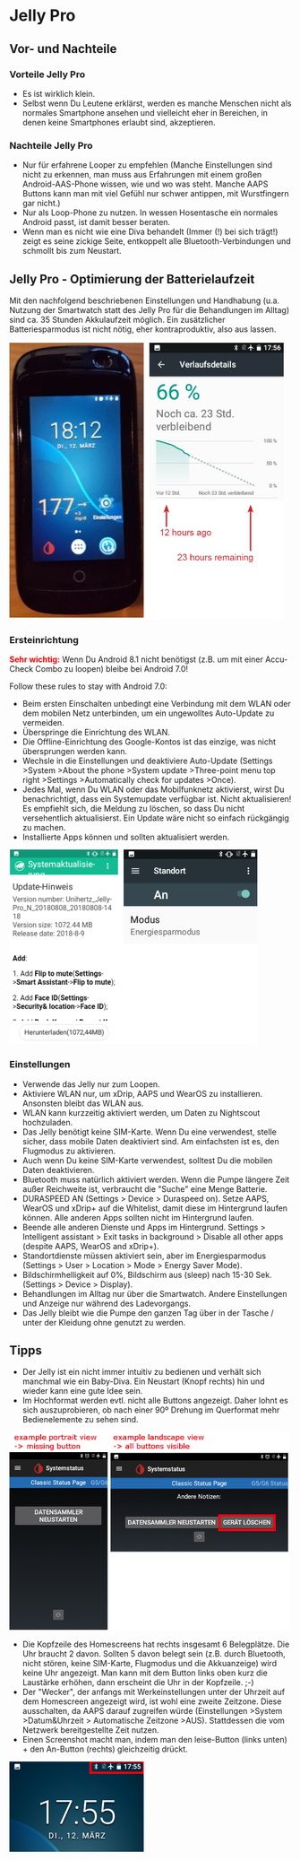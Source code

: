 # Jelly Pro

## Vor- und Nachteile

### Vorteile Jelly Pro

* Es ist wirklich klein.
* Selbst wenn Du Leutene erklärst, werden es manche Menschen nicht als normales Smartphone ansehen und vielleicht eher in Bereichen, in denen keine Smartphones erlaubt sind, akzeptieren.

### Nachteile Jelly Pro

* Nur für erfahrene Looper zu empfehlen (Manche Einstellungen sind nicht zu erkennen, man muss aus Erfahrungen mit einem großen Android-AAS-Phone wissen, wie und wo was steht. Manche AAPS Buttons kann man mit viel Gefühl nur schwer antippen, mit Wurstfingern gar nicht.)
* Nur als Loop-Phone zu nutzen. In wessen Hosentasche ein normales Android passt, ist damit besser beraten. 
* Wenn man es nicht wie eine Diva behandelt (Immer (!) bei sich trägt!) zeigt es seine zickige Seite, entkoppelt alle Bluetooth-Verbindungen und schmollt bis zum Neustart. 

## Jelly Pro - Optimierung der Batterielaufzeit

Mit den nachfolgend beschriebenen Einstellungen und Handhabung (u.a. Nutzung der Smartwatch statt des Jelly Pro für die Behandlungen im Alltag) sind ca. 35 Stunden Akkulaufzeit möglich. Ein zusätzlicher Batteriesparmodus ist nicht nötig, eher kontraproduktiv, also aus lassen.

![Jelly Smartphone](../images/jelly_01.jpg)

### Ersteinrichtung

<b><font color="#FF0000">Sehr wichtig:</b></font> Wenn Du Android 8.1 nicht benötigst (z.B. um mit einer Accu-Check Combo zu loopen) bleibe bei Android 7.0!

Follow these rules to stay with Android 7.0:

* Beim ersten Einschalten unbedingt eine Verbindung mit dem WLAN oder dem mobilen Netz unterbinden, um ein ungewolltes Auto-Update zu vermeiden.
* Überspringe die Einrichtung des WLAN.
* Die Offline-Einrichtung des Google-Kontos ist das einzige, was nicht übersprungen werden kann.
* Wechsle in die Einstellungen und deaktiviere Auto-Update (Settings >System >About the phone >System update >Three-point menu top right >Settings >Automatically check for updates >Once).
* Jedes Mal, wenn Du WLAN oder das Mobilfunknetz aktivierst, wirst Du benachrichtigt, dass ein Systemupdate verfügbar ist. Nicht aktualisieren! Es empfiehlt sich, die Meldung zu löschen, so dass Du nicht versehentlich aktualisierst. Ein Update wäre nicht so einfach rückgängig zu machen. 
* Installierte Apps können und sollten aktualisiert werden.

![Jelly Einstellungen](../images/jelly_02.jpg)

### Einstellungen

* Verwende das Jelly nur zum Loopen.
* Aktiviere WLAN nur, um xDrip, AAPS und WearOS zu installieren. Ansonsten bleibt das WLAN aus. 
* WLAN kann kurzzeitig aktiviert werden, um Daten zu Nightscout hochzuladen.
* Das Jelly benötigt keine SIM-Karte. Wenn Du eine verwendest, stelle sicher, dass mobile Daten deaktiviert sind. Am einfachsten ist es, den Flugmodus zu aktivieren.
* Auch wenn Du keine SIM-Karte verwendest, solltest Du die mobilen Daten deaktivieren.
* Bluetooth muss natürlich aktiviert werden. Wenn die Pumpe längere Zeit außer Reichweite ist, verbraucht die "Suche" eine Menge Batterie.
* DURASPEED AN (Settings > Device > Duraspeed on). Setze AAPS, WearOS und xDrip+ auf die Whitelist, damit diese im Hintergrund laufen können. Alle anderen Apps sollten nicht im Hintergrund laufen.
* Beende alle anderen Dienste und Apps im Hintergrund. Settings > Intelligent assistant > Exit tasks in background > Disable all other apps (despite AAPS, WearOS and xDrip+).
* Standortdienste müssen aktiviert sein, aber im Energiesparmodus (Settings > User > Location > Mode > Energy Saver Mode).
* Bildschirmhelligkeit auf 0%, Bildschirm aus (sleep) nach 15-30 Sek. (Settings > Device > Display).
* Behandlungen im Alltag nur über die Smartwatch. Andere Einstellungen und Anzeige nur während des Ladevorgangs. 
* Das Jelly bleibt wie die Pumpe den ganzen Tag über in der Tasche / unter der Kleidung ohne genutzt zu werden.

## Tipps

* Der Jelly ist ein nicht immer intuitiv zu bedienen und verhält sich manchmal wie ein Baby-Diva. Ein Neustart (Knopf rechts) hin und wieder kann eine gute Idee sein.
* Im Hochformat werden evtl. nicht alle Buttons angezeigt. Daher lohnt es sich auszuprobieren, ob nach einer 90º Drehung im Querformat mehr Bedienelemente zu sehen sind.

![Jelly Hoch- und Querformat](../images/jelly_04.jpg)

* Die Kopfzeile des Homescreens hat rechts insgesamt 6 Belegplätze. Die Uhr braucht 2 davon. Sollten 5 davon belegt sein (z.B. durch Bluetooth, nicht stören, keine SIM-Karte, Flugmodus und die Akkuanzeige) wird keine Uhr angezeigt. Man kann mit dem Button links oben kurz die Laustärke erhöhen, dann erscheint die Uhr in der Kopfzeile. ;-)
* Der "Wecker", der anfangs mit Werkeinstellungen unter der Uhrzeit auf dem Homescreen angezeigt wird, ist wohl eine zweite Zeitzone. Diese ausschalten, da AAPS darauf zugreifen würde (Einstellungen >System >Datum&Uhrzeit > Automatische Zeitzone >AUS). Stattdessen die vom Netzwerk bereitgestellte Zeit nutzen.
* Einen Screenshot macht man, indem man den leise-Button (links unten) + den An-Button (rechts) gleichzeitig drückt. 

![Jelly Kopfzeile Homescreen](../images/jelly_03.png)